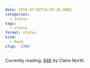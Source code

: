 ```yaml
---
date: 2018-07-03T14:59:28.000Z
categories:
  - status
tags:
  - status
format: status
kind:
  - Read
slug: '3304'
---
```

Currently reading: [84K][1] by Claire North.

 [1]: https://micro.blog/books/9780316316804
